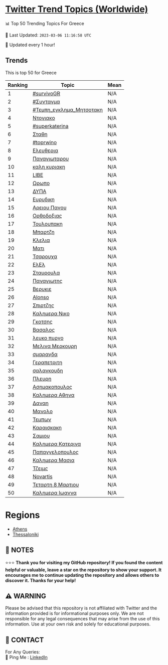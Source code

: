 [Twitter Trend Topics (Worldwide)](https://github.com/ErcinDedeoglu/Twitter-Trend-Topics)
==========


📊 Top 50 Trending Topics For Greece

📆 Last Updated: `2023-03-06 11:16:58 UTC`

🔧 Updated every 1 hour!


## Trends

This is top 50 for Greece

| Ranking | Topic | Mean |
| ------- | ------------ | ------------ |
| 1 | [#survivoGR](http://twitter.com/search?q=%23survivoGR) | N/A |
| 2 | [#Συνταγμα](http://twitter.com/search?q=%23%ce%a3%cf%85%ce%bd%cf%84%ce%b1%ce%b3%ce%bc%ce%b1) | N/A |
| 3 | [#Τεμπη_εγκλημα_Μητσοτακη](http://twitter.com/search?q=%23%ce%a4%ce%b5%ce%bc%cf%80%ce%b7_%ce%b5%ce%b3%ce%ba%ce%bb%ce%b7%ce%bc%ce%b1_%ce%9c%ce%b7%cf%84%cf%83%ce%bf%cf%84%ce%b1%ce%ba%ce%b7) | N/A |
| 4 | [Ντογιακο](http://twitter.com/search?q=%ce%9d%cf%84%ce%bf%ce%b3%ce%b9%ce%b1%ce%ba%ce%bf) | N/A |
| 5 | [#superkaterina](http://twitter.com/search?q=%23superkaterina) | N/A |
| 6 | [Σταθη](http://twitter.com/search?q=%ce%a3%cf%84%ce%b1%ce%b8%ce%b7) | N/A |
| 7 | [#toprwino](http://twitter.com/search?q=%23toprwino) | N/A |
| 8 | [Ελευθερια](http://twitter.com/search?q=%ce%95%ce%bb%ce%b5%cf%85%ce%b8%ce%b5%cf%81%ce%b9%ce%b1) | N/A |
| 9 | [Παναγιωταρου](http://twitter.com/search?q=%ce%a0%ce%b1%ce%bd%ce%b1%ce%b3%ce%b9%cf%89%cf%84%ce%b1%cf%81%ce%bf%cf%85) | N/A |
| 10 | [καλη κυριακη](http://twitter.com/search?q=%ce%ba%ce%b1%ce%bb%ce%b7+%ce%ba%cf%85%cf%81%ce%b9%ce%b1%ce%ba%ce%b7) | N/A |
| 11 | [LIBE](http://twitter.com/search?q=LIBE) | N/A |
| 12 | [Ωρωπο](http://twitter.com/search?q=%ce%a9%cf%81%cf%89%cf%80%ce%bf) | N/A |
| 13 | [ΔΥΠΑ](http://twitter.com/search?q=%ce%94%ce%a5%ce%a0%ce%91) | N/A |
| 14 | [Ευρυδικη](http://twitter.com/search?q=%ce%95%cf%85%cf%81%cf%85%ce%b4%ce%b9%ce%ba%ce%b7) | N/A |
| 15 | [Αρειου Παγου](http://twitter.com/search?q=%ce%91%cf%81%ce%b5%ce%b9%ce%bf%cf%85+%ce%a0%ce%b1%ce%b3%ce%bf%cf%85) | N/A |
| 16 | [Ορθοδοξιας](http://twitter.com/search?q=%ce%9f%cf%81%ce%b8%ce%bf%ce%b4%ce%bf%ce%be%ce%b9%ce%b1%cf%82) | N/A |
| 17 | [Τουλουπακη](http://twitter.com/search?q=%ce%a4%ce%bf%cf%85%ce%bb%ce%bf%cf%85%cf%80%ce%b1%ce%ba%ce%b7) | N/A |
| 18 | [Μπαρτζη](http://twitter.com/search?q=%ce%9c%cf%80%ce%b1%cf%81%cf%84%ce%b6%ce%b7) | N/A |
| 19 | [Κλελια](http://twitter.com/search?q=%ce%9a%ce%bb%ce%b5%ce%bb%ce%b9%ce%b1) | N/A |
| 20 | [Ματι](http://twitter.com/search?q=%ce%9c%ce%b1%cf%84%ce%b9) | N/A |
| 21 | [Τσαρουχα](http://twitter.com/search?q=%ce%a4%cf%83%ce%b1%cf%81%ce%bf%cf%85%cf%87%ce%b1) | N/A |
| 22 | [ΕλΕλ](http://twitter.com/search?q=%ce%95%ce%bb%ce%95%ce%bb) | N/A |
| 23 | [Σταυρουλα](http://twitter.com/search?q=%ce%a3%cf%84%ce%b1%cf%85%cf%81%ce%bf%cf%85%ce%bb%ce%b1) | N/A |
| 24 | [Παναγιωτης](http://twitter.com/search?q=%ce%a0%ce%b1%ce%bd%ce%b1%ce%b3%ce%b9%cf%89%cf%84%ce%b7%cf%82) | N/A |
| 25 | [Βερυκιε](http://twitter.com/search?q=%ce%92%ce%b5%cf%81%cf%85%ce%ba%ce%b9%ce%b5) | N/A |
| 26 | [Alonso](http://twitter.com/search?q=Alonso) | N/A |
| 27 | [Σπιρτζης](http://twitter.com/search?q=%ce%a3%cf%80%ce%b9%cf%81%cf%84%ce%b6%ce%b7%cf%82) | N/A |
| 28 | [Καλημερα Νικο](http://twitter.com/search?q=%ce%9a%ce%b1%ce%bb%ce%b7%ce%bc%ce%b5%cf%81%ce%b1+%ce%9d%ce%b9%ce%ba%ce%bf) | N/A |
| 29 | [Γκοτσης](http://twitter.com/search?q=%ce%93%ce%ba%ce%bf%cf%84%cf%83%ce%b7%cf%82) | N/A |
| 30 | [Βασαλος](http://twitter.com/search?q=%ce%92%ce%b1%cf%83%ce%b1%ce%bb%ce%bf%cf%82) | N/A |
| 31 | [λευκο πυργο](http://twitter.com/search?q=%ce%bb%ce%b5%cf%85%ce%ba%ce%bf+%cf%80%cf%85%cf%81%ce%b3%ce%bf) | N/A |
| 32 | [Μελινα Μερκουρη](http://twitter.com/search?q=%ce%9c%ce%b5%ce%bb%ce%b9%ce%bd%ce%b1+%ce%9c%ce%b5%cf%81%ce%ba%ce%bf%cf%85%cf%81%ce%b7) | N/A |
| 33 | [σμαραγδα](http://twitter.com/search?q=%cf%83%ce%bc%ce%b1%cf%81%ce%b1%ce%b3%ce%b4%ce%b1) | N/A |
| 34 | [Γεραπετριτη](http://twitter.com/search?q=%ce%93%ce%b5%cf%81%ce%b1%cf%80%ce%b5%cf%84%cf%81%ce%b9%cf%84%ce%b7) | N/A |
| 35 | [σαλαγκουδη](http://twitter.com/search?q=%cf%83%ce%b1%ce%bb%ce%b1%ce%b3%ce%ba%ce%bf%cf%85%ce%b4%ce%b7) | N/A |
| 36 | [Πλευρη](http://twitter.com/search?q=%ce%a0%ce%bb%ce%b5%cf%85%cf%81%ce%b7) | N/A |
| 37 | [Ασημακοπουλος](http://twitter.com/search?q=%ce%91%cf%83%ce%b7%ce%bc%ce%b1%ce%ba%ce%bf%cf%80%ce%bf%cf%85%ce%bb%ce%bf%cf%82) | N/A |
| 38 | [Καλημερα Αθηνα](http://twitter.com/search?q=%ce%9a%ce%b1%ce%bb%ce%b7%ce%bc%ce%b5%cf%81%ce%b1+%ce%91%ce%b8%ce%b7%ce%bd%ce%b1) | N/A |
| 39 | [Δαναη](http://twitter.com/search?q=%ce%94%ce%b1%ce%bd%ce%b1%ce%b7) | N/A |
| 40 | [Μανολο](http://twitter.com/search?q=%ce%9c%ce%b1%ce%bd%ce%bf%ce%bb%ce%bf) | N/A |
| 41 | [Τεμπων](http://twitter.com/search?q=%ce%a4%ce%b5%ce%bc%cf%80%cf%89%ce%bd) | N/A |
| 42 | [Καραισκακη](http://twitter.com/search?q=%ce%9a%ce%b1%cf%81%ce%b1%ce%b9%cf%83%ce%ba%ce%b1%ce%ba%ce%b7) | N/A |
| 43 | [Σαμιου](http://twitter.com/search?q=%ce%a3%ce%b1%ce%bc%ce%b9%ce%bf%cf%85) | N/A |
| 44 | [Καλημερα Κατερινα](http://twitter.com/search?q=%ce%9a%ce%b1%ce%bb%ce%b7%ce%bc%ce%b5%cf%81%ce%b1+%ce%9a%ce%b1%cf%84%ce%b5%cf%81%ce%b9%ce%bd%ce%b1) | N/A |
| 45 | [Παπαγγελοπουλος](http://twitter.com/search?q=%ce%a0%ce%b1%cf%80%ce%b1%ce%b3%ce%b3%ce%b5%ce%bb%ce%bf%cf%80%ce%bf%cf%85%ce%bb%ce%bf%cf%82) | N/A |
| 46 | [Καλημερα Μασια](http://twitter.com/search?q=%ce%9a%ce%b1%ce%bb%ce%b7%ce%bc%ce%b5%cf%81%ce%b1+%ce%9c%ce%b1%cf%83%ce%b9%ce%b1) | N/A |
| 47 | [Τζειμς](http://twitter.com/search?q=%ce%a4%ce%b6%ce%b5%ce%b9%ce%bc%cf%82) | N/A |
| 48 | [Novartis](http://twitter.com/search?q=Novartis) | N/A |
| 49 | [Τεταρτη 8 Μαρτιου](http://twitter.com/search?q=%ce%a4%ce%b5%cf%84%ce%b1%cf%81%cf%84%ce%b7+8+%ce%9c%ce%b1%cf%81%cf%84%ce%b9%ce%bf%cf%85) | N/A |
| 50 | [Καλημερα Ιωαννα](http://twitter.com/search?q=%ce%9a%ce%b1%ce%bb%ce%b7%ce%bc%ce%b5%cf%81%ce%b1+%ce%99%cf%89%ce%b1%ce%bd%ce%bd%ce%b1) | N/A |



# Regions

* [Athens](</Greece/Athens.md>)
* [Thessaloniki](</Greece/Thessaloniki.md>)



## 📝 NOTES

⭐⭐⭐ **Thank you for visiting my GitHub repository! If you found the content helpful or valuable, leave a star on the repository to show your support. It encourages me to continue updating the repository and allows others to discover it. Thanks for your help!**


## ⚠️ WARNING

Please be advised that this repository is not affiliated with Twitter and the information provided is for informational purposes only. We are not responsible for any legal consequences that may arise from the use of this information. Use at your own risk and solely for educational purposes.


## 📨 CONTACT

 For Any Queries:  
            🏓 Ping Me : [LinkedIn](https://www.linkedin.com/in/ercindedeoglu/)

